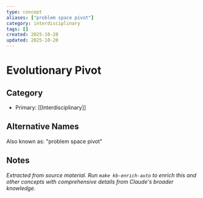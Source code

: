 ```yaml
---
type: concept
aliases: ["problem space pivot"]
category: interdisciplinary
tags: []
created: 2025-10-20
updated: 2025-10-20
---
```


# Evolutionary Pivot

## Category

- Primary: [[Interdisciplinary]]

## Alternative Names

Also known as: "problem space pivot"

## Notes

*Extracted from source material. Run `make kb-enrich-auto` to enrich this and other concepts with comprehensive details from Claude's broader knowledge.*
